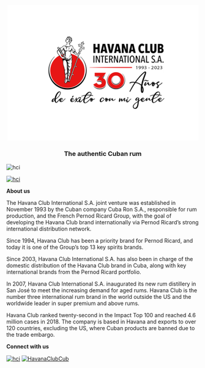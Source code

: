 <center>
	<picture>
		<source width="500" media="(prefers-color-scheme: dark)" srcset="https://github.com/Havana-Club-International-SJ/.github/blob/master/profile/LOGO.png">
		<source width="500" media="(prefers-color-scheme: light)" srcset="https://github.com/Havana-Club-International-SJ/.github/blob/master/profile/LOGO.png">
		<img width="500" alt="LOGO" src="https://github.com/Havana-Club-International-SJ/.github/blob/master/profile/LOGO.png">
	</picture>
</center>
<h3 align="center">The authentic Cuban rum</h3>    

<p align="left"> <img src="https://komarev.com/ghpvc/?username=hci&label=Profile%20views&color=0e75b6&style=flat" alt="hci" /> </p>

<p align="left"> <a href="https://github.com/ryo-ma/github-profile-trophy"><img src="https://github-profile-trophy.vercel.app/?username=hci" alt="hci" /></a> </p>

**About us**

The Havana Club International S.A. joint venture was established in November 1993 by the Cuban company Cuba Ron S.A., responsible for rum production, and the French Pernod Ricard Group, with the goal of developing the Havana Club brand internationally via Pernod Ricard’s strong international distribution network. 

Since 1994, Havana Club has been a priority brand for Pernod Ricard, and today it is one of the Group’s top 13 key spirits brands. 

Since 2003, Havana Club International S.A. has also been in charge of the domestic distribution of the Havana Club brand in Cuba, along with key international brands from the Pernod Ricard portfolio. 

In 2007, Havana Club International S.A. inaugurated its new rum distillery in San José to meet the increasing demand for aged rums. Havana Club is the number three international rum brand in the world outside the US and the worldwide leader in super premium and above rums. 

Havana Club ranked twenty-second in the Impact Top 100 and reached 4.6 million cases in 2018. The company is based in Havana and exports to over 120 countries, excluding the US, where Cuban products are banned due to the trade embargo.

**Connect with us**

<p align="left">
<a href="https://www.linkedin.com/company/havana-club-international-s.a." target="blank"><img align="center" src="https://raw.githubusercontent.com/rahuldkjain/github-profile-readme-generator/master/src/images/icons/Social/linked-in-alt.svg" alt="hci" height="30" width="40" /></a>
<a href="https://www.facebook.com/HavanaClubCub" target="blank"><img align="center" src="https://raw.githubusercontent.com/rahuldkjain/github-profile-readme-generator/master/src/images/icons/Social/facebook.svg" alt="HavanaClubCub" height="30" width="40" /></a>
</p>


